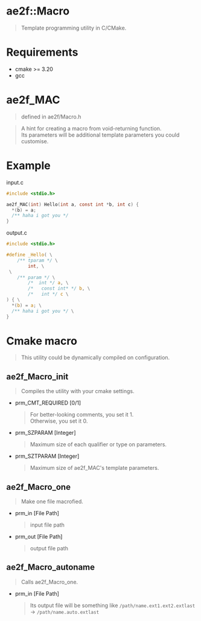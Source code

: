 # ae2f::Macro
> Template programming utility in C/CMake.  

# Requirements
- cmake >= 3.20
- gcc

# ae2f_MAC 
> defined in ae2f/Macro.h

> A hint for creating a macro from void-returning function.  
> Its parameters will be additional template parameters you could customise.

# Example
input.c  
```c
#include <stdio.h>

ae2f_MAC(int) Hello(int a, const int *b, int c) {
  *(b) = a;
  /** haha i got you */
}
```

output.c  
```c
#include <stdio.h>

#define _Hello( \
	/** tparam */ \
		int, \
 \
	/** param */ \
		/*  int */ a, \
		/*   const int* */ b, \
		/*   int */ c \
) { \
  *(b) = a; \
  /** haha i got you */ \
}
```

# Cmake macro
> This utility could be dynamically compiled on configuration.  

## ae2f_Macro_init
> Compiles the utility with your cmake settings.  

- prm_CMT_REQUIRED  [0/1]
    > For better-looking comments, you set it 1.  
    > Otherwise, you set it 0.

- prm_SZPARAM       [Integer]
    > Maximum size of each qualifier or type on parameters.

- prm_SZTPARAM      [Integer]
    > Maximum size of ae2f_MAC's template parameters.

## ae2f_Macro_one
> Make one file macrofied.

- prm_in    [File Path]
    > input file path

- prm_out   [File Path]
    > output file path

## ae2f_Macro_autoname
> Calls ae2f_Macro_one.

- prm_in    [File Path]
    > Its output file will be something like `/path/name.ext1.ext2.extlast` -> `/path/name.auto.extlast`
